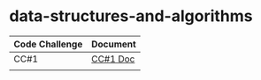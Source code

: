 # data-structures-and-algorithms
| Code Challenge | Document |
| --- | ----------- |
| CC#1 | [CC#1 Doc](./CC1/CodeChalleng%231.md) |
|  |  |
